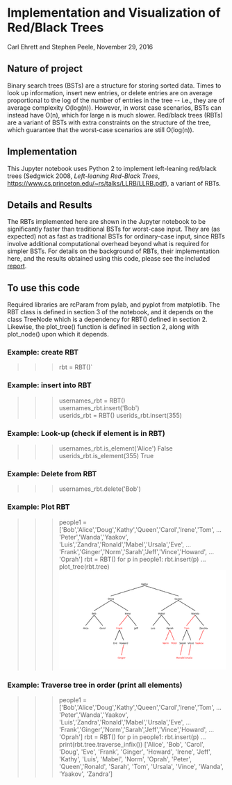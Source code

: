 # Implementation and Visualization of Red/Black Trees
Carl Ehrett and Stephen Peele, November 29, 2016

## Nature of project 
Binary search trees (BSTs) are a structure for storing sorted data. Times to look up information, insert new entries, or delete entries are on average proportional to the log of the number of entries in the tree -- i.e., they are of average complexity O(log(n)). However, in worst case scenarios, BSTs can instead have O(n), which for large n is much slower. Red/black trees (RBTs) are a variant of BSTs with extra constraints on the structure of the tree, which guarantee that the worst-case scenarios are still O(log(n)).

## Implementation
This Jupyter notebook uses Python 2 to implement left-leaning red/black trees (Sedgwick 2008, *Left-leaning Red-Black Trees*, https://www.cs.princeton.edu/~rs/talks/LLRB/LLRB.pdf), a variant of RBTs.

## Details and Results
The RBTs implemented here are shown in the Jupyter notebook to be significantly faster than traditional BSTs for worst-case input. They are (as expected) not as fast as traditional BSTs for ordinary-case input, since RBTs involve additional computational overhead beyond what is required for simpler BSTs. For details on the background of RBTs, their implementation here, and the results obtained using this code, please see the included [report](./RBTrees.pdf).

## To use this code
Required libraries are rcParam from pylab, and pyplot from matplotlib. The RBT class is defined in section 3 of the notebook, and it depends on the class TreeNode which is a dependency for RBT() defined in section 2. Likewise, the plot_tree() function is defined in section 2, along with plot_node() upon which it depends.
### Example: create RBT
  >>>rbt = RBT()`
### Example: insert into RBT
  >>>usernames_rbt = RBT()  
  >>>usernames_rbt.insert('Bob')  
  >>>userids_rbt = RBT()
  >>>userids_rbt.insert(355)
### Example: Look-up (check if element is in RBT)
  >>>usernames_rbt.is_element('Alice')
  False
  >>>userids_rbt.is_element(355)
  True
### Example: Delete from RBT
  >>>usernames_rbt.delete('Bob')
### Example: Plot RBT
  >>>people1 = ['Bob','Alice','Doug','Kathy','Queen','Carol','Irene','Tom',
  ...      'Peter','Wanda','Yaakov', 'Luis','Zandra','Ronald','Mabel','Ursala','Eve',
  ...      'Frank','Ginger','Norm','Sarah','Jeff','Vince','Howard',
  ...      'Oprah']
  >>>rbt = RBT()
  >>>for p in people1: rbt.insert(p)
  ...
  >>>plot_tree(rbt.tree)
  ![RBT](./rbt.png "RBT rendered via plot_tree()")
### Example: Traverse tree in order (print all elements)
  >>>people1 = ['Bob','Alice','Doug','Kathy','Queen','Carol','Irene','Tom',
  ...      'Peter','Wanda','Yaakov', 'Luis','Zandra','Ronald','Mabel','Ursala','Eve',
  ...      'Frank','Ginger','Norm','Sarah','Jeff','Vince','Howard',
  ...      'Oprah']
  >>>rbt = RBT()
  >>>for p in people1: rbt.insert(p)
  ...
  >>>print(rbt.tree.traverse_infix())
  ['Alice', 'Bob', 'Carol', 'Doug', 'Eve', 'Frank', 'Ginger', 'Howard', 'Irene', 'Jeff', 'Kathy', 'Luis', 'Mabel', 'Norm', 'Oprah', 'Peter', 'Queen','Ronald', 'Sarah', 'Tom', 'Ursala', 'Vince', 'Wanda', 'Yaakov', 'Zandra']